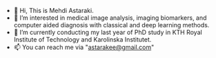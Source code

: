 - 👋 Hi, This is Mehdi Astaraki.
- 👀 I’m interested in medical image analysis, imaging biomarkers, and computer aided diagnosis with classical and deep learning methods.
- 🌱 I’m currently conducting my last year of PhD study in KTH Royal Institute of Technology and Karolinska Institutet.
- 📫 You can reach me via "astarakee@gmail.com"

<!---
Astarakee/Astarakee is a ✨ special ✨ repository because its `README.md` (this file) appears on your GitHub profile.
You can click the Preview link to take a look at your changes.
--->
